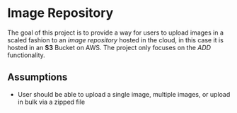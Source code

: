 # Image Repository
The goal of this project is to provide a way for users to upload images in a scaled fashion to an _image repository_ hosted in the cloud, in this case it is hosted in an **S3** Bucket on AWS. The project only focuses on the _ADD_ functionality.

## Assumptions
- User should be able to upload a single image, multiple images, or upload in bulk via a zipped file
